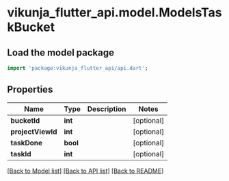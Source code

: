 # vikunja_flutter_api.model.ModelsTaskBucket

## Load the model package
```dart
import 'package:vikunja_flutter_api/api.dart';
```

## Properties
Name | Type | Description | Notes
------------ | ------------- | ------------- | -------------
**bucketId** | **int** |  | [optional] 
**projectViewId** | **int** |  | [optional] 
**taskDone** | **bool** |  | [optional] 
**taskId** | **int** |  | [optional] 

[[Back to Model list]](../README.md#documentation-for-models) [[Back to API list]](../README.md#documentation-for-api-endpoints) [[Back to README]](../README.md)


